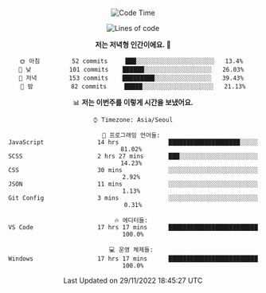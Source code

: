 <div align="center">

<br />

 <!--START_SECTION:waka-->
![Code Time](http://img.shields.io/badge/Code%20Time-140%20hrs%203%20mins-blue)

![Lines of code](https://img.shields.io/badge/%EC%A0%80%EB%8A%94%20%EC%97%AC%ED%83%9C%EA%B9%8C%EC%A7%80%20-310%20Thousand%20%EC%A4%84%EC%9D%98%20%EC%BD%94%EB%93%9C%EB%A5%BC%20%EC%9E%91%EC%84%B1%ED%96%88%EC%96%B4%EC%9A%94.-blue)

**저는 저녁형 인간이에요. 🦉** 

```text
🌞 아침         52 commits     ███░░░░░░░░░░░░░░░░░░░░░░   13.4% 
🌆 낮　         101 commits    ██████░░░░░░░░░░░░░░░░░░░   26.03% 
🌃 저녁         153 commits    █████████░░░░░░░░░░░░░░░░   39.43% 
🌙 밤　         82 commits     █████░░░░░░░░░░░░░░░░░░░░   21.13%

```


📊 **저는 이번주를 이렇게 시간을 보냈어요.** 

```text
⌚︎ Timezone: Asia/Seoul

💬 프로그래밍 언어들: 
JavaScript               14 hrs              ████████████████████░░░░░   81.02% 
SCSS                     2 hrs 27 mins       ███░░░░░░░░░░░░░░░░░░░░░░   14.23% 
CSS                      30 mins             ░░░░░░░░░░░░░░░░░░░░░░░░░   2.92% 
JSON                     11 mins             ░░░░░░░░░░░░░░░░░░░░░░░░░   1.13% 
Git Config               3 mins              ░░░░░░░░░░░░░░░░░░░░░░░░░   0.31%

🔥 에디터들: 
VS Code                  17 hrs 17 mins      █████████████████████████   100.0%

💻 운영 체제들: 
Windows                  17 hrs 17 mins      █████████████████████████   100.0%

```


 Last Updated on 29/11/2022 18:45:27 UTC
<!--END_SECTION:waka-->

</div>
